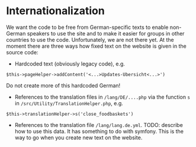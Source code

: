 # Internationalization

We want the code to be free from German-specific texts to enable non-German speakers to use the site and to make it easier for groups in other countries to use the code.
Unfortunately, we are not there yet. At the moment there are three ways how fixed text on the website is given in the source code:

- Hardcoded text (obviously legacy code), e.g.
```
$this->pageHelper->addContent('<...>Updates-Übersicht<...>')
```
Do not create more of this hardcoded German!
- References to the translation files in `/lang/DE/....php` via the function `s` in `/src/Utility/TranslationHelper.php`, e.g.
```
$this->translationHelper->s('close_foodbaskets')
```
- References to the translation file `/lang/lang.de.yml`.
TODO: describe how to use this data. It has something to do with symfony.
This is the way to go when you create new text on the website.
